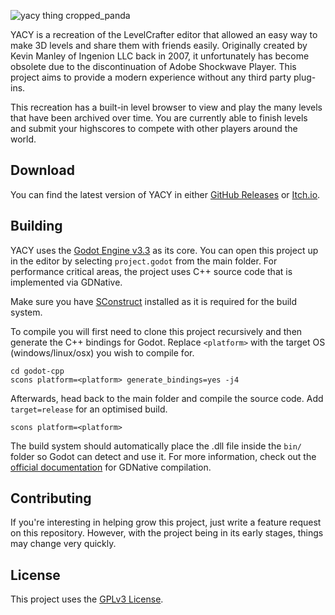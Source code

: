 ![yacy thing cropped_panda](https://user-images.githubusercontent.com/13946497/144519134-77e72422-98ac-4d7c-8b5a-5801483213e9.png)

YACY is a recreation of the LevelCrafter editor that allowed an easy way to make 3D levels and share them with friends easily. Originally created by Kevin Manley of Ingenion LLC back in 2007, it unfortunately has become obsolete due to the discontinuation of Adobe Shockwave Player. This project aims to provide a modern experience without any third party plug-ins.

This recreation has a built-in level browser to view and play the many levels that have been archived over time. You are currently able to finish levels and submit your highscores to compete with other players around the world.

## Download
You can find the latest version of YACY in either [GitHub Releases](https://github.com/Ruixel/YACY/releases) or [Itch.io](https://bagster.itch.io/yacy).

## Building
YACY uses the [Godot Engine v3.3](https://godotengine.org/) as its core. You can open this project up in the editor by selecting ``project.godot`` from the main folder. For performance critical areas, the project uses C++ source code that is implemented via GDNative. 

Make sure you have [SConstruct](https://scons.org/) installed as it is required for the build system.

To compile you will first need to clone this project recursively and then generate the C++ bindings for Godot. Replace ``<platform>`` with the target OS (windows/linux/osx) you wish to compile for.
```
cd godot-cpp
scons platform=<platform> generate_bindings=yes -j4
```

Afterwards, head back to the main folder and compile the source code. Add ``target=release`` for an optimised build.
```
scons platform=<platform>
```

The build system should automatically place the .dll file inside the ``bin/`` folder so Godot can detect and use it. For more information, check out the [official documentation](https://docs.godotengine.org/en/stable/tutorials/plugins/gdnative/gdnative-cpp-example.html) for GDNative compilation.

## Contributing
If you're interesting in helping grow this project, just write a feature request on this repository. However, with the project being in its early stages, things may change very quickly.
  
## License
This project uses the [GPLv3 License](https://github.com/Ruixel/YACY/blob/master/LICENSE).

